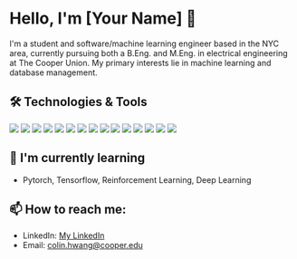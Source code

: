 # Hello, I'm [Your Name] 👋

I'm a student and software/machine learning engineer based in the NYC area, currently pursuing both a B.Eng. and M.Eng. in electrical engineering at The Cooper Union. My primary interests lie in machine learning and database management.

## 🛠️ Technologies & Tools

![](https://img.shields.io/badge/Code-C-informational?style=flat&logo=c&logoColor=white&color=2bbc8a)
![](https://img.shields.io/badge/Code-C++-informational?style=flat&logo=c%2B%2B&logoColor=white&color=2bbc8a)
![](https://img.shields.io/badge/Code-CSharp-informational?style=flat&logo=c-sharp&logoColor=white&color=2bbc8a)
![](https://img.shields.io/badge/Code-Python-informational?style=flat&logo=python&logoColor=white&color=2bbc8a)
![](https://img.shields.io/badge/Code-Java-informational?style=flat&logo=java&logoColor=white&color=2bbc8a)
![](https://img.shields.io/badge/Code-JavaScript-informational?style=flat&logo=javascript&logoColor=white&color=2bbc8a)
![](https://img.shields.io/badge/Code-MATLAB-informational?style=flat&logo=matlab&logoColor=white&color=2bbc8a)
![](https://img.shields.io/badge/Database-MySQL-informational?style=flat&logo=mysql&logoColor=white&color=2bbc8a)
![](https://img.shields.io/badge/Database-MongoDB-informational?style=flat&logo=mongodb&logoColor=white&color=2bbc8a)
![](https://img.shields.io/badge/Database-Redis-informational?style=flat&logo=redis&logoColor=white&color=2bbc8a)
![](https://img.shields.io/badge/Web-React-informational?style=flat&logo=react&logoColor=white&color=2bbc8a)
![](https://img.shields.io/badge/Web-Next.js-informational?style=flat&logo=next.js&logoColor=white&color=2bbc8a)
![](https://img.shields.io/badge/Game-Unity-informational?style=flat&logo=unity&logoColor=white&color=2bbc8a)
![](https://img.shields.io/badge/Tools-Git-informational?style=flat&logo=git&logoColor=white&color=2bbc8a)
![](https://img.shields.io/badge/OS-Linux-informational?style=flat&logo=linux&logoColor=white&color=2bbc8a)

## 🌱 I'm currently learning 

- Pytorch, Tensorflow, Reinforcement Learning, Deep Learning

<!-- ## 💼 I'm currently working on 

-  -->

## 📫 How to reach me:

- LinkedIn: [My LinkedIn](https://www.linkedin.com/in/colin-hwang-dev/)
- Email: [colin.hwang@cooper.edu](mailto:colin.hwang@cooper.edu)

